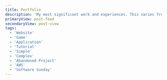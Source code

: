 ```yaml
---
title: Portfolio
description: 'My most significant work and experiences. This varies from failed projects to fully functional apps, websites, games, and more.'
primaryView: post-feed
secondaryView: post-view
tags: 
  - 'Website'
  - 'Game'
  - 'Application'
  - 'Tutorial'
  - 'Simple'
  - 'Complex'
  - 'Abandoned Project'
  - 'AWS'
  - 'Software Sunday'
---
```

